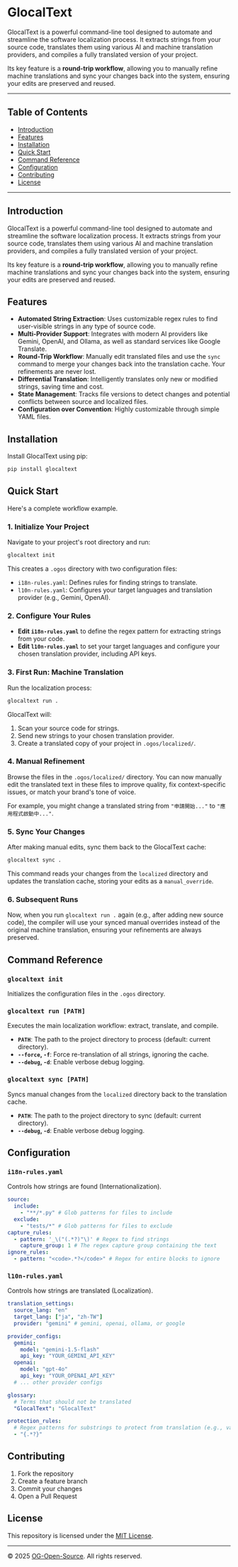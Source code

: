 <!-- You cannot delete 3 items in the part of the table of contents, Introduction, Contributing, License -->

# GlocalText

GlocalText is a powerful command-line tool designed to automate and streamline the software localization process. It extracts strings from your source code, translates them using various AI and machine translation providers, and compiles a fully translated version of your project.

Its key feature is a **round-trip workflow**, allowing you to manually refine machine translations and sync your changes back into the system, ensuring your edits are preserved and reused.

---

## Table of Contents

- [Introduction](#introduction)
- [Features](#features)
- [Installation](#installation)
- [Quick Start](#quick-start)
- [Command Reference](#command-reference)
- [Configuration](#configuration)
- [Contributing](#contributing)
- [License](#license)

---

## Introduction

GlocalText is a powerful command-line tool designed to automate and streamline the software localization process. It extracts strings from your source code, translates them using various AI and machine translation providers, and compiles a fully translated version of your project.

Its key feature is a **round-trip workflow**, allowing you to manually refine machine translations and sync your changes back into the system, ensuring your edits are preserved and reused.

## Features

- **Automated String Extraction**: Uses customizable regex rules to find user-visible strings in any type of source code.
- **Multi-Provider Support**: Integrates with modern AI providers like Gemini, OpenAI, and Ollama, as well as standard services like Google Translate.
- **Round-Trip Workflow**: Manually edit translated files and use the `sync` command to merge your changes back into the translation cache. Your refinements are never lost.
- **Differential Translation**: Intelligently translates only new or modified strings, saving time and cost.
- **State Management**: Tracks file versions to detect changes and potential conflicts between source and localized files.
- **Configuration over Convention**: Highly customizable through simple YAML files.

## Installation

Install GlocalText using pip:

```bash
pip install glocaltext
```

## Quick Start

Here's a complete workflow example.

### 1. Initialize Your Project

Navigate to your project's root directory and run:

```bash
glocaltext init
```

This creates a `.ogos` directory with two configuration files:

- `i18n-rules.yaml`: Defines rules for finding strings to translate.
- `l10n-rules.yaml`: Configures your target languages and translation provider (e.g., Gemini, OpenAI).

### 2. Configure Your Rules

- **Edit `i18n-rules.yaml`** to define the regex pattern for extracting strings from your code.
- **Edit `l10n-rules.yaml`** to set your target languages and configure your chosen translation provider, including API keys.

### 3. First Run: Machine Translation

Run the localization process:

```bash
glocaltext run .
```

GlocalText will:

1. Scan your source code for strings.
2. Send new strings to your chosen translation provider.
3. Create a translated copy of your project in `.ogos/localized/`.

### 4. Manual Refinement

Browse the files in the `.ogos/localized/` directory. You can now manually edit the translated text in these files to improve quality, fix context-specific issues, or match your brand's tone of voice.

For example, you might change a translated string from `"申請開始..."` to `"應用程式啟動中..."`.

### 5. Sync Your Changes

After making manual edits, sync them back to the GlocalText cache:

```bash
glocaltext sync .
```

This command reads your changes from the `localized` directory and updates the translation cache, storing your edits as a `manual_override`.

### 6. Subsequent Runs

Now, when you run `glocaltext run .` again (e.g., after adding new source code), the compiler will use your synced manual overrides instead of the original machine translation, ensuring your refinements are always preserved.

## Command Reference

### `glocaltext init`

Initializes the configuration files in the `.ogos` directory.

### `glocaltext run [PATH]`

Executes the main localization workflow: extract, translate, and compile.

- **`PATH`**: The path to the project directory to process (default: current directory).
- **`--force`, `-f`**: Force re-translation of all strings, ignoring the cache.
- **`--debug`, `-d`**: Enable verbose debug logging.

### `glocaltext sync [PATH]`

Syncs manual changes from the `localized` directory back to the translation cache.

- **`PATH`**: The path to the project directory to sync (default: current directory).
- **`--debug`, `-d`**: Enable verbose debug logging.

## Configuration

### `i18n-rules.yaml`

Controls how strings are found (Internationalization).

```yaml
source:
  include:
    - "**/*.py" # Glob patterns for files to include
  exclude:
    - "tests/*" # Glob patterns for files to exclude
capture_rules:
  - pattern: '_\("(.*?)"\)' # Regex to find strings
    capture_group: 1 # The regex capture group containing the text
ignore_rules:
  - pattern: "<code>.*?</code>" # Regex for entire blocks to ignore
```

### `l10n-rules.yaml`

Controls how strings are translated (Localization).

```yaml
translation_settings:
  source_lang: "en"
  target_lang: ["ja", "zh-TW"]
  provider: "gemini" # gemini, openai, ollama, or google

provider_configs:
  gemini:
    model: "gemini-1.5-flash"
    api_key: "YOUR_GEMINI_API_KEY"
  openai:
    model: "gpt-4o"
    api_key: "YOUR_OPENAI_API_KEY"
  # ... other provider configs

glossary:
  # Terms that should not be translated
  "GlocalText": "GlocalText"

protection_rules:
  # Regex patterns for substrings to protect from translation (e.g., variables)
  - "{.*?}"
```

## Contributing

1. Fork the repository
2. Create a feature branch
3. Commit your changes
4. Open a Pull Request

## License

This repository is licensed under the [MIT License](https://opensource.org/license/MIT).

---

© 2025 [OG-Open-Source](https://github.com/OG-Open-Source). All rights reserved.
